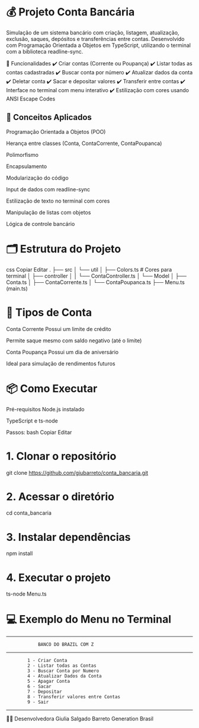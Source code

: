 # 💰 Projeto Conta Bancária


Simulação de um sistema bancário com criação, listagem, atualização, exclusão, saques, depósitos e transferências entre contas. Desenvolvido com Programação Orientada a Objetos em TypeScript, utilizando o terminal com a biblioteca readline-sync.

🚀 Funcionalidades
✔️ Criar contas (Corrente ou Poupança)
✔️ Listar todas as contas cadastradas
✔️ Buscar conta por número
✔️ Atualizar dados da conta
✔️ Deletar conta
✔️ Sacar e depositar valores
✔️ Transferir entre contas
✔️ Interface no terminal com menu interativo
✔️ Estilização com cores usando ANSI Escape Codes

## 🧠 Conceitos Aplicados
Programação Orientada a Objetos (POO)

Herança entre classes (Conta, ContaCorrente, ContaPoupanca)

Polimorfismo

Encapsulamento

Modularização do código

Input de dados com readline-sync

Estilização de texto no terminal com cores

Manipulação de listas com objetos

Lógica de controle bancário

# 🗂️ Estrutura do Projeto
css
Copiar
Editar
.
├── src
│   └── util
│       ├── Colors.ts           # Cores para terminal
│       ├── controller
│       │   └── ContaController.ts
│       └── Model
│           ├── Conta.ts
│           ├── ContaCorrente.ts
│           └── ContaPoupanca.ts
├── Menu.ts (main.ts)

# 🏦 Tipos de Conta
Conta Corrente
Possui um limite de crédito

Permite saque mesmo com saldo negativo (até o limite)

Conta Poupança
Possui um dia de aniversário

Ideal para simulação de rendimentos futuros

# 📦 Como Executar
Pré-requisitos
Node.js instalado

TypeScript e ts-node

Passos:
bash
Copiar
Editar
# 1. Clonar o repositório
git clone https://github.com/giubarreto/conta_bancaria.git

# 2. Acessar o diretório
cd conta_bancaria

# 3. Instalar dependências
npm install

# 4. Executar o projeto
 ts-node Menu.ts
# 💻 Exemplo do Menu no Terminal
 *****************************************************
                BANCO DO BRAZIL COM Z                
*****************************************************
            1 - Criar Conta                          
            2 - Listar todas as Contas               
            3 - Buscar Conta por Numero              
            4 - Atualizar Dados da Conta             
            5 - Apagar Conta                         
            6 - Sacar                                
            7 - Depositar                            
            8 - Transferir valores entre Contas      
            9 - Sair                                 
*****************************************************

🧑‍💻 Desenvolvedora
Giulia Salgado Barreto
Generation Brasil
